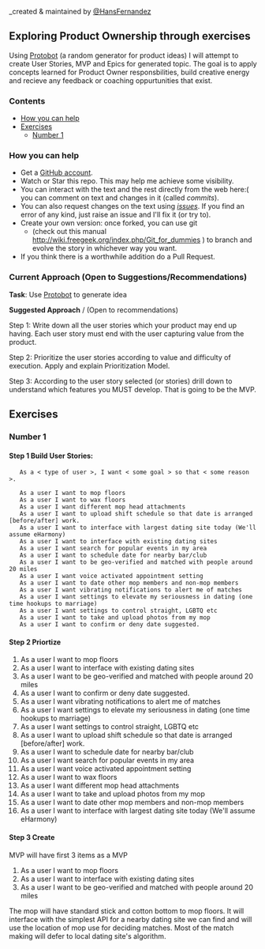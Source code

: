 _created & maintained by [@HansFernandez](https://www.linkedin.com/in/hansfernandez/)

## Exploring Product Ownership through exercises

Using [Protobot](http://molly.is/experimenting/protobot/#)  (a random generator for product ideas) I will attempt to create User Stories, MVP and Epics for generated topic. 
The goal is to apply concepts learned for Product Owner responsbilities, build creative energy and recieve any feedback or coaching oppurtunities that exist.


### Contents
- [How you can help](#how-you-can-help)
- [Exercises](#Exercises)
  - [Number 1](#Number-1)


### How you can help

* Get a [GitHub account](http://github.com).
* Watch or Star this repo. This may help me achieve some visibility.
* You can interact with the text and the rest directly from the web here:(
  you can comment on text and changes in it (called *commits*).
* You can also request changes on the text using [*issues*](https://github.com/JJ/hoborg/issues). If you find
  an error of any kind, just raise an issue and I'll fix it (or try
  to).
* Create your own version: once forked, you can use git 
  - (check out this manual http://wiki.freegeek.org/index.php/Git_for_dummies ) to
  branch and evolve the story in whichever way you want.
* If you think there is a worthwhile addition do a Pull Request.
  
  

### Current Approach (Open to Suggestions/Recommendations)


**Task**: 
Use [Protobot](http://molly.is/experimenting/protobot/#) to generate idea 

**Suggested Approach** / (Open to recommendations)


   Step 1: Write down all the user stories which your product may end up having. Each user story must end with the user capturing value from the product.

   Step 2: Prioritize the user stories according to value and difficulty of execution. Apply and explain Prioritization Model.

   Step 3: According to the user story selected (or stories) drill down to understand which features you MUST develop. That is going to be the MVP.
   
## Exercises 

### Number 1

#### Step 1 Build User Stories:
       As a < type of user >, I want < some goal > so that < some reason >.
       
       As a user I want to mop floors 
       As a user I want to wax floors
       As a user I want different mop head attachments 
       As a user I want to upload shift schedule so that date is arranged [before/after] work.
       As a user I want to interface with largest dating site today (We'll assume eHarmony)
       As a user I want to interface with existing dating sites
       As a user I want search for popular events in my area
       As a user I want to schedule date for nearby bar/club
       As a user I want to be geo-verified and matched with people around 20 miles
       As a user I want voice activated appointment setting
       As a user I want to date other mop members and non-mop members
       As a user I want vibrating notifications to alert me of matches 
       As a user I want settings to elevate my seriousness in dating (one time hookups to marriage)
       As a user I want settings to control straight, LGBTQ etc
       As a user I want to take and upload photos from my mop
       As a user I want to confirm or deny date suggested.




#### Step 2 Priortize 
1. As a user I want to mop floors 
2. As a user I want to interface with existing dating sites
3. As a user I want to be geo-verified and matched with people around 20 miles
4. As a user I want to confirm or deny date suggested.
5. As a user I want vibrating notifications to alert me of matches 
6. As a user I want settings to elevate my seriousness in dating (one time hookups to marriage)
7. As a user I want settings to control straight, LGBTQ etc
8. As a user I want to upload shift schedule so that date is arranged [before/after] work.
9. As a user I want to schedule date for nearby bar/club
10. As a user I want search for popular events in my area
11. As a user I want voice activated appointment setting
12. As a user I want to wax floors
13. As a user I want different mop head attachments 
14. As a user I want to take and upload photos from my mop
15. As a user I want to date other mop members and non-mop members
16. As a user I want to interface with largest dating site today (We'll assume eHarmony)



#### Step 3 Create 

MVP will have first 3 items as a MVP

1. As a user I want to mop floors 
2. As a user I want to interface with existing dating sites
3. As a user I want to be geo-verified and matched with people around 20 miles

The mop will have standard stick and cotton bottom to mop floors. It will interface with the simplest API for a nearby dating site we can find and will use the location of mop use for deciding matches. Most of the match making will defer to local dating site's algorithm.
